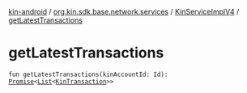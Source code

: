 [kin-android](../../index.md) / [org.kin.sdk.base.network.services](../index.md) / [KinServiceImplV4](index.md) / [getLatestTransactions](./get-latest-transactions.md)

# getLatestTransactions

`fun getLatestTransactions(kinAccountId: Id): `[`Promise`](../../org.kin.sdk.base.tools/-promise/index.md)`<`[`List`](https://kotlinlang.org/api/latest/jvm/stdlib/kotlin.collections/-list/index.html)`<`[`KinTransaction`](../../org.kin.sdk.base.stellar.models/-kin-transaction/index.md)`>>`